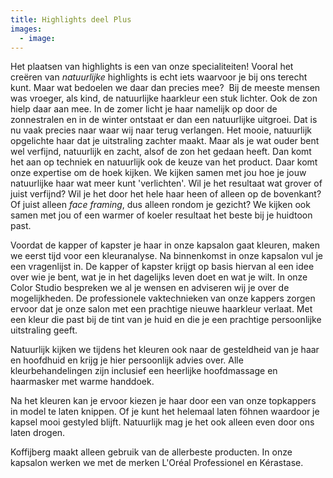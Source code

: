 ```yaml
---
title: Highlights deel Plus
images:
  - image:
---
```


Het plaatsen van highlights is een van onze specialiteiten\! Vooral het creëren van *natuurlijke* highlights is echt iets waarvoor je bij ons terecht kunt. Maar wat bedoelen we daar dan precies mee?&nbsp; Bij de meeste mensen was vroeger, als kind, de natuurlijke haarkleur een stuk lichter. Ook de zon hielp daar aan mee. In de zomer licht je haar namelijk op door de zonnestralen en in de winter ontstaat er dan een natuurlijke uitgroei. Dat is nu vaak precies naar waar wij naar terug verlangen. Het mooie, natuurlijk opgelichte haar dat je uitstraling zachter maakt. Maar als je wat ouder bent wel verfijnd, natuurlijk en zacht, alsof de zon het gedaan heeft. Dan komt het aan op techniek en natuurlijk ook de keuze van het product. Daar komt onze expertise om de hoek kijken. We kijken samen met jou hoe je jouw natuurlijke haar wat meer kunt 'verlichten'. Wil je het resultaat wat grover of juist verfijnd? Wil je het door het hele haar heen of alleen op de bovenkant? Of juist alleen *face framing*, dus alleen rondom je gezicht? We kijken ook samen met jou of een warmer of koeler resultaat het beste bij je huidtoon past.

Voordat de kapper of kapster je haar in onze kapsalon gaat kleuren, maken we eerst tijd voor een kleuranalyse. Na binnenkomst in onze kapsalon vul je een vragenlijst in. De kapper of kapster krijgt op basis hiervan al een idee over wie je bent, wat je in het dagelijks leven doet en wat je wilt. In onze Color Studio bespreken we al je wensen en adviseren wij je over de mogelijkheden. De professionele vaktechnieken van onze kappers zorgen ervoor dat je onze salon met een prachtige nieuwe haarkleur verlaat. Met een kleur die past bij de tint van je huid en die je een prachtige persoonlijke uitstraling geeft.

Natuurlijk kijken we tijdens het kleuren ook naar de gesteldheid van je haar en hoofdhuid en krijg je hier persoonlijk advies over. Alle kleurbehandelingen zijn inclusief een heerlijke hoofdmassage en haarmasker met warme handdoek.

Na het kleuren kan je ervoor kiezen je haar door een van onze topkappers in model te laten knippen. Of je kunt het helemaal laten föhnen waardoor je kapsel mooi gestyled blijft. Natuurlijk mag je het ook alleen even door ons laten drogen.

Koffijberg maakt alleen gebruik van de allerbeste producten. In onze kapsalon werken we met de merken L'Oréal Professionel en Kérastase.